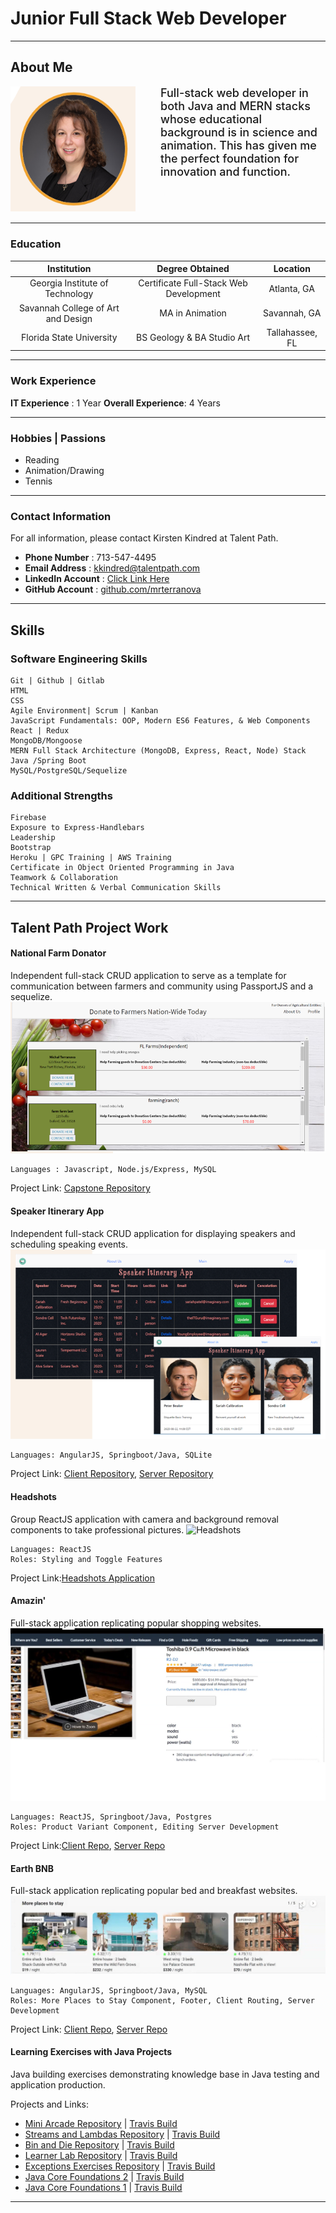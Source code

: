 # Junior Full Stack Web Developer
----------------------------------- 
## About Me

<img src="/public/images/headshot.PNG" style="width:200px; height:200px; float:left;margin-right: 40px;">

<p style="font-weight: 500; font-Size: 18px;height:200px;">Full-stack web developer in both Java and MERN stacks whose educational background is in science and animation. This has given me the perfect foundation for innovation and function.</p>

-----------------------------------
### Education
|             Institution            |             Degree Obtained            |     Location    |
|:----------------------------------:|:--------------------------------------:|:---------------:|
|   Georgia Institute of Technology  | Certificate Full-Stack Web Development |   Atlanta, GA   |
| Savannah College of Art and Design |             MA in Animation            |   Savannah, GA  |
|      Florida State University      |       BS Geology & BA Studio Art       | Tallahassee, FL |

-----------------------------------

### Work Experience

__IT Experience__ : 1 Year
__Overall Experience__: 4 Years

-----------------------------------

### Hobbies | Passions

- Reading
- Animation/Drawing
- Tennis

-----------------------------------

### Contact Information 
For all information, please contact Kirsten Kindred at Talent Path.

- __Phone Number__ : 713-547-4495 
- __Email Address__ : [kkindred@talentpath.com](mailto:kkindred@talentpath.com)
- __LinkedIn Account__ : [Click Link Here](https://www.linkedin.com/in/michal-terranova-435a55b4)
- __GitHub Account__ : [github.com/mrterranova](https://github.com/mrterranova)

-------------------------------------

## Skills

### Software Engineering Skills
    Git | Github | Gitlab
    HTML
    CSS
    Agile Environment| Scrum | Kanban
    JavaScript Fundamentals: OOP, Modern ES6 Features, & Web Components
    React | Redux
    MongoDB/Mongoose
    MERN Full Stack Architecture (MongoDB, Express, React, Node) Stack
    Java /Spring Boot
    MySQL/PostgreSQL/Sequelize


### Additional Strengths
    Firebase
    Exposure to Express-Handlebars
    Leadership
    Bootstrap
    Heroku | GPC Training | AWS Training
    Certificate in Object Oriented Programming in Java
    Teamwork & Collaboration
    Technical Written & Verbal Communication Skills


-------------------------------------

## Talent Path Project Work

#### National Farm Donator 

Independent full-stack CRUD application to serve as a template for communication between farmers and community using PassportJS and a sequelize.
![donations](public/images/donationimage.PNG)

    Languages : Javascript, Node.js/Express, MySQL 
Project Link: [Capstone Repository](https://github.com/mrterranova/capstoneTalentPath)

#### Speaker Itinerary App 
Independent full-stack CRUD application for displaying speakers and scheduling speaking events.
![speaker](public/images/speakerimage.PNG)

    Languages: AngularJS, Springboot/Java, SQLite
Project Link: [Client Repository](https://github.com/mrterranova/SpringBootSpeakers-client), [Server Repository](https://github.com/mrterranova/SpringBootSpeakers-Server)
#### Headshots 
Group ReactJS application with camera and background removal components to take professional pictures.
![Headshots](../images/headshotsimage.PNG)

    Languages: ReactJS
    Roles: Styling and Toggle Features
Project Link:[Headshots Application](https://github.com/mrterranova/headShotsSiteforTP)

#### Amazin'  
Full-stack application replicating popular shopping websites. 
![Amazin](../public/images/amazinimage.PNG)

    Languages: ReactJS, Springboot/Java, Postgres
    Roles: Product Variant Component, Editing Server Development
Project Link:[Client Repo](https://github.com/mrterranova/client-Amazin), [Server Repo](https://github.com/mrterranova/server-Amazin)

#### Earth BNB 
Full-stack application replicating popular bed and breakfast websites.
![EarthBNB](../public/images/Earthbnbimage.PNG)

    Languages: AngularJS, Springboot/Java, MySQL
    Roles: More Places to Stay Component, Footer, Client Routing, Server Development
Project Link: [Client Repo](https://github.com/mrterranova/client-EarthBnB), [Server Repo](https://github.com/mrterranova/server-EarthBnB)

#### Learning Exercises with Java Projects 
Java building exercises demonstrating knowledge base in Java testing and application production. 

Projects and Links: 
* [Mini Arcade Repository](https://github.com/mrterranova/maven_simple-arcade) | [Travis Build]()
* [Streams and Lambdas Repository](https://github.com/mrterranova/maven_streams-and-lambdas) | [Travis Build](https://travis-ci.com/github/mrterranova/maven_streams-and-lambdas)
* [Bin and Die Repository](https://github.com/mrterranova/Maven.BinAndDieSimulation) | [Travis Build](https://travis-ci.com/github/mrterranova/Maven.BinAndDieSimulation)
* [Learner Lab Repository](https://github.com/mrterranova/maven_learnerlab) | [Travis Build](https://travis-ci.com/github/mrterranova/maven_learnerlab)
* [Exceptions Exercises Repository](https://github.com/mrterranova/maven.exceptional-phone-number) | [Travis Build](https://travis-ci.com/github/mrterranova/maven.exceptional-phone-number)
* [Java Core Foundations 2](https://github.com/mrterranova/maven.numbers-triangles-tables) | [Travis Build](https://travis-ci.com/github/mrterranova/maven.numbers-triangles-tables)
* [Java Core Foundations 1](https://github.com/mrterranova/maven.java-fundamentals) | [Travis Build](https://travis-ci.com/github/mrterranova/maven.java-fundamentals)


-----------------------------------
